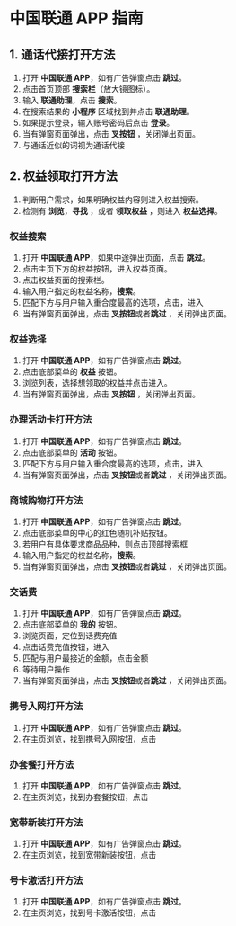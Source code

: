 # 中国联通 APP 指南

## 1. 通话代接打开方法
1. 打开 **中国联通 APP**，如有广告弹窗点击 **跳过**。
2. 点击首页顶部 **搜索栏**（放大镜图标）。
3. 输入 **联通助理**，点击 **搜索**。
4. 在搜索结果的 **小程序** 区域找到并点击 **联通助理**。
5. 如果提示登录，输入账号密码后点击 **登录**。
6. 当有弹窗页面弹出，点击 **叉按钮** ，关闭弹出页面。
7. 与通话近似的词视为通话代接


## 2. 权益领取打开方法
1. 判断用户需求，如果明确权益内容则进入权益搜索。 
2. 检测有 **浏览**，**寻找** ，或者 **领取权益** ，则进入 **权益选择**。

### 权益搜索
1. 打开 **中国联通 APP**，如果中途弹出页面，点击 **跳过**。
2. 点击主页下方的权益按钮，进入权益页面。
3. 点击权益页面的搜索栏。
4. 输入用户指定的权益名称，**搜索**。
5. 匹配下方与用户输入重合度最高的选项，点击，进入
6. 当有弹窗页面弹出，点击 **叉按钮**或者**跳过** ，关闭弹出页面。

### 权益选择
1. 打开 **中国联通 APP**，如有广告弹窗点击 **跳过**。
2. 点击底部菜单的 **权益** 按钮。
3. 浏览列表，选择想领取的权益并点击进入。
4. 当有弹窗页面弹出，点击 **叉按钮** ，关闭弹出页面。

### 办理活动卡打开方法
1. 打开 **中国联通 APP**，如有广告弹窗点击 **跳过**。
2. 点击底部菜单的 **活动** 按钮。
3. 匹配下方与用户输入重合度最高的选项，点击，进入
4. 当有弹窗页面弹出，点击 **叉按钮**或者**跳过** ，关闭弹出页面。

### 商城购物打开方法
1. 打开 **中国联通 APP**，如有广告弹窗点击 **跳过**。
2. 点击底部菜单的中心的红色随机补贴按钮。
3. 若用户有具体要求商品品种，则点击顶部搜索框
4. 输入用户指定的权益名称，**搜索**。
5. 当有弹窗页面弹出，点击 **叉按钮**或者**跳过** ，关闭弹出页面。

### 交话费
1. 打开 **中国联通 APP**，如有广告弹窗点击 **跳过**。
2. 点击底部菜单的 **我的** 按钮。
3. 浏览页面，定位到话费充值
4. 点击话费充值按钮，进入
5. 匹配与用户最接近的金额，点击金额
6. 等待用户操作
7. 当有弹窗页面弹出，点击 **叉按钮**或者**跳过** ，关闭弹出页面。

### 携号入网打开方法
1. 打开 **中国联通 APP**，如有广告弹窗点击 **跳过**。
2. 在主页浏览，找到携号入网按钮，点击

### 办套餐打开方法
1. 打开 **中国联通 APP**，如有广告弹窗点击 **跳过**。
2. 在主页浏览，找到办套餐按钮，点击

### 宽带新装打开方法
1. 打开 **中国联通 APP**，如有广告弹窗点击 **跳过**。
2. 在主页浏览，找到宽带新装按钮，点击

### 号卡激活打开方法
1. 打开 **中国联通 APP**，如有广告弹窗点击 **跳过**。
2. 在主页浏览，找到号卡激活按钮，点击



